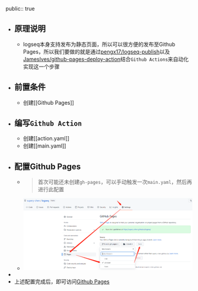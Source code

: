 public:: true

- ## 原理说明
	- logseq本身支持发布为静态页面，所以可以很方便的发布至Github Pages，所以我们要做的就是通过[pengx17/logseq-publish](https://github.com/pengx17/logseq-publish)以及[JamesIves/github-pages-deploy-action](https://github.com/JamesIves/github-pages-deploy-action)结合`Github Actions`来自动化实现这一个步骤
- ## 前置条件
	- 创建[[Github Pages]]
- ## 编写`Github Action`
	- 创建[[action.yaml]]
	- 创建[[main.yaml]]
- ## 配置Github Pages
	- > 首次可能还未创建`gh-pages`，可以手动触发一次`main.yaml`，然后再进行此配置
	- ![img](../assets/image_1645499594972_0.png)
-
- 上述配置完成后，即可访问[Github Pages](https://supery-chen.github.io/logseq/#/)